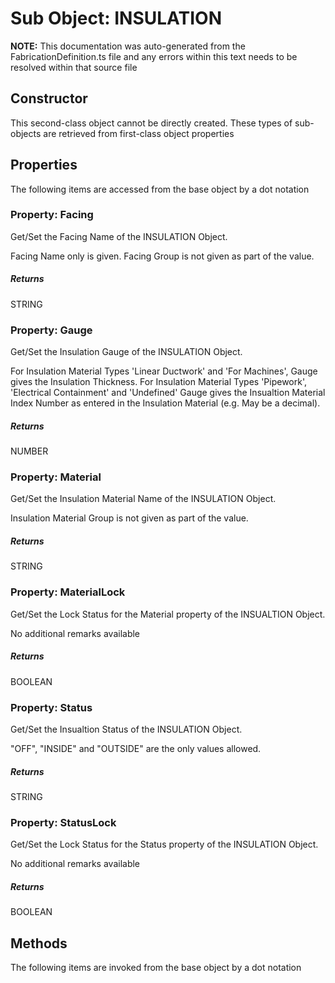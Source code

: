 # Sub Object: INSULATION
**NOTE:** This documentation was auto-generated from the FabricationDefinition.ts file and any errors within this text needs to be resolved within that source file
## Constructor
This second-class object cannot be directly created. These types of sub-objects are retrieved from first-class object properties
## Properties
The following items are accessed from the base object by a dot notation
### Property: Facing
Get/Set the Facing Name of the INSULATION Object.

Facing Name only is given. Facing Group is not given as part of the value.
##### Returns
STRING
### Property: Gauge
Get/Set the Insulation Gauge of the INSULATION Object.

For Insulation Material Types 'Linear Ductwork' and 'For Machines', Gauge gives the Insulation Thickness.
For Insulation Material Types 'Pipework', 'Electrical Containment' and 'Undefined' Gauge gives the Insualtion Material
Index Number as entered in the Insulation Material (e.g. May be a decimal).
##### Returns
NUMBER
### Property: Material
Get/Set the Insulation Material Name of the INSULATION Object.

Insulation Material Group is not given as part of the value.
##### Returns
STRING
### Property: MaterialLock
Get/Set the Lock Status for the Material property of the INSUALTION Object.

No additional remarks available
##### Returns
BOOLEAN
### Property: Status
Get/Set the Insualtion Status of the INSULATION Object.

"OFF", "INSIDE" and "OUTSIDE" are the only values allowed.
##### Returns
STRING
### Property: StatusLock
Get/Set the Lock Status for the Status property of the INSULATION Object.

No additional remarks available
##### Returns
BOOLEAN
## Methods
The following items are invoked from the base object by a dot notation

